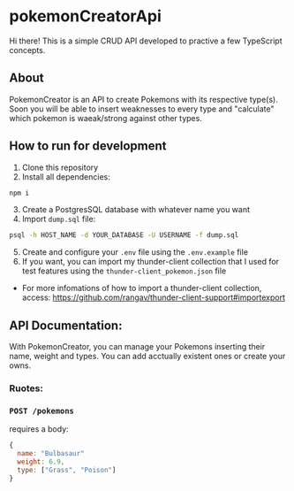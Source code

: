 # pokemonCreatorApi

Hi there! This is a simple CRUD API developed to practive a few TypeScript concepts.

## About 

PokemonCreator is an API to create Pokemons with its respective type(s). Soon you will be able to insert weaknesses to every type 
and "calculate" which pokemon is waeak/strong against other types.

## How to run for development

1. Clone this repository
2. Install all dependencies:
```bash
npm i
```
3. Create a PostgresSQL database with whatever name you want
4. Import `dump.sql` file:
```bash
psql -h HOST_NAME -d YOUR_DATABASE -U USERNAME -f dump.sql
```

5. Create and configure your `.env` file using the `.env.example` file
6. If you want, you can import my thunder-client collection that I used for test features using the `thunder-client_pokemon.json` file
- For more infomations of how to import a thunder-client collection, access: https://github.com/rangav/thunder-client-support#importexport

## API Documentation:

With PokemonCreator, you can manage your Pokemons inserting their name, weight and types. You can add acctually existent ones or create your owns.

### Ruotes:
### `POST /pokemons` <br/> 
requires a body:
```js
{
  name: "Bulbasaur"
  weight: 6.9,
  type: ["Grass", "Poison"]
}
```
